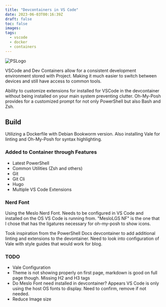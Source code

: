 ```yaml
---
title: "Devcontainers in VS Code"
date: 2023-06-03T00:16:39Z
draft: false
toc: false
images:
tags:
  - vscode
  - docker
  - containers
---
```

![PSLogo](/pslogo.png)

 VSCode and Dev Containers allow for a consistent development environment stored with Project.  Making it much easier to switch between devices and still have access to common tools.  

Ability to customize extensions for installed for VSCode in the devcontainer without being installed on your main system preventing clutter.  Oh-My-Posh provides for a customized prompt for not only PowerShell but also Bash and Zsh.

## Build

Utilizing a Dockerfile with Debian Bookworm version.  Also installing Vale for linting and Oh-My-Posh for syntax highlighting.

### Added to Container through Features

- Latest PowerShell
- Common Utilities (Zsh and others)
- Git
- Git Cli
- Hugo
- Multiple VS Code Extensions

### Nerd Font

Using the Meslo Nerd Font.  Needs to be configured in VS Code and installed on the OS VS Code is running from.  "MesloLGS NF" is the one that I chose that has the ligatures necessary for oh-my-posh to show icons.

Took inspiration from the PowerShell Docs devcontainer to add additional linting and extensions to the devontainer.  Need to look into configuration of Vale with style guides that would work for blog.

### TODO

- Vale Configuration
- Theme is not showing properly on first page, markdown is good on full page though.  Missing H2 and H3 tags
- Do Meslo Font need installed in devcontainer?  Appears VS Code is only using the host OS fonts to display.  Need to confirm, remove if not needed.
- Reduce Image size
